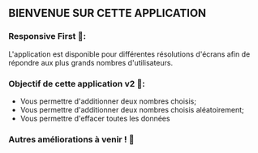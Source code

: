 ## BIENVENUE SUR CETTE APPLICATION 


### Responsive First 📱:

L'application est disponible pour différentes résolutions d'écrans afin de répondre aux plus grands nombres d'utilisateurs. 


### Objectif de cette application v2 🎯: 

- Vous permettre d'additionner deux nombres choisis;
- Vous permettre d'additionner deux nombres choisis aléatoirement;
- Vous permettre d'effacer toutes les données

### Autres améliorations à venir ! 🚧  



